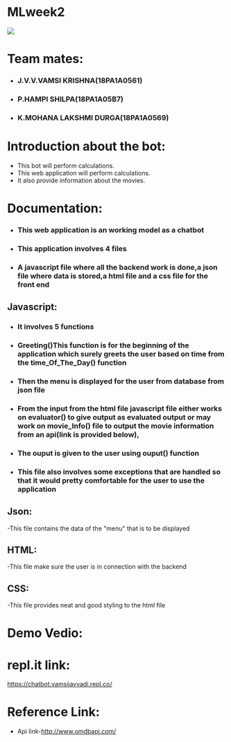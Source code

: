 # MLweek2
![](https://github.com/vamsijavvadi7/mlweek2/blob/main/Screenshot%20(93).png)

# Team mates:
  - ### J.V.V.VAMSI KRISHNA(18PA1A0561)
  - ### P.HAMPI SHILPA(18PA1A05B7)
  - ### K.MOHANA LAKSHMI DURGA(18PA1A0569)
  
# Introduction about the bot:
  -   This bot will perform calculations.
  -   This web application will perform calculations.
  -   It also provide information about the movies.
# Documentation:
  -  ### This web application is an working model as a chatbot
  -  ### This application involves 4 files
  -  ### A javascript file where all the backend work is done,a json file where data is stored,a html file and a css file for the front end
  ## Javascript:
   - ### It involves 5 functions
   - ### Greeting()This function is for the beginning of the application which surely greets the user based on time from the time_Of_The_Day() function
   - ### Then the menu is displayed for the user from database from json file
   - ### From the input from the html file javascript file either works on evaluator() to give output as evaluated output or may work on movie_Info() file to output the movie       information from an api(link is provided below),
   - ### The ouput is given to the user using ouput() function
   - ### This file also involves some exceptions that are handled so that it would pretty comfortable for the user to use the application
 ## Json:
 -This file contains the data of the "menu" that is to be displayed
 ## HTML:
 -This file make sure the user is in connection with the backend
 ## CSS:
 -This file provides neat and good styling to the html file




# Demo Vedio:

# repl.it link:
https://chatbot.vamsijavvadi.repl.co/
# Reference Link:
  - Api link-http://www.omdbapi.com/
  
